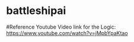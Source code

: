 # battleshipai

#Reference Youtube Video link for the Logic: https://www.youtube.com/watch?v=jMpbYpaKtao
